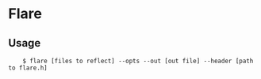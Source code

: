 # Flare

## Usage

```
    $ flare [files to reflect] --opts --out [out file] --header [path to flare.h]
```
